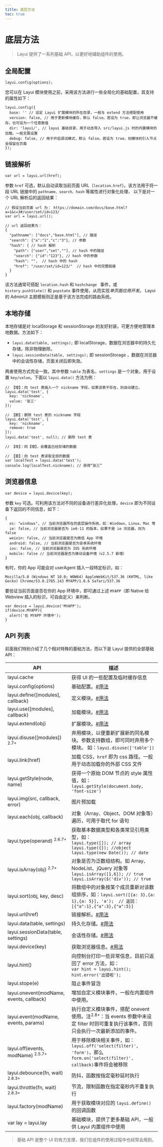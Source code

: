 ```yaml
---
title: 底层方法
toc: true
---
```

 
# 底层方法

> Layui 提供了一系列基础 API，以更好地辅助组件的使用。

<h2 id="config" lay-toc="">全局配置</h2>

`layui.config(options);`

您可以在 Layui 模块使用之前，采用该方法进行一些全局化的基础配置，其支持的属性如下：

```
layui.config({
  base: '' // 设定 Layui 扩展模块的所在目录，一般与 extend 方法搭配使用
  version: false, // 用于更新模块缓存，默认 false。若设为 true，即让浏览器不缓存。也可设为一个任意数值
  dir: 'layui/', // layui 基础目录，用于动态导入 src/layui.js 时的内置模块的加载。一般无需设置
  debug: false, // 用于开启调试模式，默认 false。若设为 true，则模块的引入节点会保留在页面
});
```

<!--

### 🌕 预设全局对象 <sup>2.6+</sup>

特别地，若你对 `layui.js` 本身进行了动态加载或是其他特殊场景中使用，那么上述 `layui.config()` 所设定的 `dir` 属性会因此失效，此时你可以在动态加载 <code>layui.js</code> 之前预先定义一个我们约定好的全局对象，如：

```
<script>  
var LAYUI_GLOBAL = {
  dir: '/res/layui/' // layui.js 所在目录
};
</script>
```

> 提示：以上 `dir` 属性的目录设定仅针对特殊场景，如是采用 `<script>` 标签正常引入 layui 的，可以无视该操作。

-->


<h2 id="url" lay-toc="">链接解析</h2>

`var url = layui.url(href);`

参数 `href` 可选，默认自动读取当前页面 URL（`location.href`）。该方法用于将一段 URL 链接中的 `pathname、search、hash` 等属性进行对象化处理， 以下是对一个 URL 解析后的返回结果：

```
// 假设当前页面 url 为： https://domain.com/docs/base.html?a=1&c=3#/user/set/id=123/
var url = layui.url();
 
// url 返回结果为：
{
  "pathname": ["docs","base.html"], // 路径
  "search": {"a":"1","c":"3"}, // 参数
  "hash": { // hash 解析
    "path": ["user","set",""], // hash 中的路径
    "search": {"id":"123"}, // hash 中的参数
    "hash": "",  // hash 中的 hash
    "href": "/user/set/id=123/"  // hash 中的完整链接
  }
}
```

该方法通常可搭配 `location.hash` 和 `hashchange ` 事件，或 `history.pushState()` 和 `popstate` 事件使用，从而实现*单页面应用开发*。 Layui 的 AdminUI 主题模板则正是基于该方法完成的路由系统。


<h2 id="data" lay-toc="">本地存储</h2>

本地存储是对 localStorage 和 sessionStorage 的友好封装，可更方便地管理本地数据。方法如下：

- `layui.data(table, settings);` 即 localStorage，数据在浏览器中的持久化存储，除非物理删除。
- `layui.sessionData(table, settings);` 即 sessionStorage ，数据在浏览器中的会话性存储，页面关闭后即失效。

两者使用方式完全一致。其中参数 `table` 为表名，`settings` 是一个对象，用于设置 `key/value`。下面以 `layui.data()` 方法为例：

```
// 【增】：向 test 表插入一个 nickname 字段，如果该表不存在，则自动建立。
layui.data('test', {
  key: 'nickname',
  value: '张三'
});
 
// 【删】：删除 test 表的 nickname 字段
layui.data('test', {
  key: 'nickname',
  remove: true
});
layui.data('test', null); // 删除 test 表
  
// 【改】：同【增】，会覆盖已经存储的数据
  
// 【查】：向 test 表读取全部的数据
var localTest = layui.data('test');
console.log(localTest.nickname); // 获得“张三”
```

<h2 id="device" lay-toc="">浏览器信息</h2>

`var device = layui.device(key);`

参数 `key` 可选。可利用该方法对不同的设备进行差异化处理，`device` 即为不同设备下返回的不同信息，如下：

```
{
  os: "windows", // 当前浏览器所在的底层操作系统，如：Windows、Linux、Mac 等
  ie: false, // 当前浏览器是否为 ie6-11 的版本，如果不是 ie 浏览器，则为 false
  weixin: false, // 当前浏览器是否为微信 App 环境
  android: false, // 当前浏览器是否为安卓系统环境
  ios: false, // 当前浏览器是否为 IOS 系统环境
  mobile: false // 当前浏览器是否为移动设备环境（v2.5.7 新增）
}
```

有时，你的 App 可能会对 userAgent 插入一段特定标识，如：

```
Mozilla/5.0 (Windows NT 10.0; WOW64) AppleWebKit/537.36 (KHTML, like Gecko) Chrome/53.0.2785.143 MYAPP/1.8.6 Safari/537.36
```

要验证当前页面是否在你的 App 环境中，即可通过上述 `MYAPP`（即 Native 给 Webview 插入的标识，可自由定义）来判断。

```
var device = layui.device('MYAPP');
if(device.MYAPP){
  alert('在 MYAPP 环境中');
}
```

<h2 id="api" lay-toc="{hot: true}">API 列表</span></h2>

前面我们特别介绍了几个相对特殊的基础方法，而以下是 Layui 提供的全部基础 API：

| API | 描述 |
| --- | --- |
| layui.cache | 获得 UI 的一些配置及临时缓存信息 |
| layui.config(options) | 基础配置。[#用法](#config) |
| layui.define([modules], callback) | 定义模块。[#用法](modules.html#define) |
| layui.use([modules], callback) | 加载模块。[#用法](modules.html#use) |
| layui.extend(obj) | 扩展模块。[#用法](modules.html#extend) |
| layui.disuse([modules]) <sup>2.7+</sup> | 弃用模块，以便重新扩展新的同名模块。参数支持数组，即可同时弃用多个模块。 如：`layui.disuse(['table'])` |
| layui.link(href) | 加载 CSS，`href` 即为 css 路径。一般用于动态加载你的外部 CSS 文件 |
| layui.getStyle(node, name) | 获得一个原始 DOM 节点的 style 属性值，如： <br>`layui.getStyle(document.body, 'font-size')` |
| layui.img(src, callback, error) | 图片预加载 |
| layui.each(obj, callback) | 对象（Array、Object、DOM 对象等）遍历，可用于取代 for 语句 |
| layui.type(operand) <sup>2.6.7+</sup> | 获取基本数据类型和各类常见引用类型，如： <br> `layui.type([]); // array` <br> `layui.type({}); //object` <br> `layui.type(new Date()); // date` |
| layui.isArray(obj) <sup>2.7+</sup> | 对象是否为泛数组结构。如 Array、NodeList、jQuery 对象等<br> `layui.isArray([1,6]); // true` <br> `layui.isArray($('div')); // true` |
| layui.sort(obj, key, desc) | 将数组中的对象按某个成员重新对该数组排序，如：`layui.sort([{a: 3},{a: 1},{a: 5}], 'a');  // 返回：[{"a":1},{"a":3},{"a":5}]` |
| layui.url(href) | 链接解析。[#用法](#url) |
| layui.data(table, settings) | 持久化存储。[#用法](#data) |
| layui.sessionData(table, settings) | 会话性存储。[#用法](#data) |
| layui.device(key) | 获取浏览器信息。[#用法](#device) |
| layui.hint() | 向控制台打印一些异常信息，目前只返回了 error 方法，如： <br>`var hint = layui.hint();` <br> `hint.error('出错啦');` |
| layui.stope(e) | 阻止事件冒泡 |
| layui.onevent(modName, events, callback) | 增加自定义模块事件，一般在内置组件中使用。 |
| layui.event(modName, events, params) | 执行自定义模块事件，搭配 onevent 使用。注<sup>2.8+</sup>：当 events 参数中未设定 filter 时则可重复执行该事件，否则只会执行一次最新添加的事件。 |
| layui.off(events, modName) <sup>2.5.7+</sup> | 用于移除模块相关事件，如：`layui.off('select(filter)', 'form')`，那么`form.on('select(filter)', callback)`事件将会被移除 |
| layui.debounce(fn, wait) <sup>2.8.3+</sup> | 防抖，函数按指定毫秒延时执行 |
| layui.throttle(fn, wait) <sup>2.8.3+</sup> | 节流，限制函数在指定毫秒内不重复执行 |
| layui.factory(modName) | 用于获取模块对应的 `layui.define()` 的回调函数 |
| var lay = layui.lay | 基础模块，提供了更多基础 API，一般供 Layui 内置组件中使用 |

> 基础 API 是整个 UI 的有力支撑，我们在组件的使用过程中也经常会用到。


